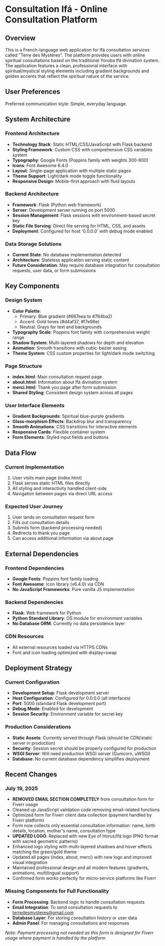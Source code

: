 # Consultation Ifá - Online Consultation Platform

## Overview

This is a French-language web application for Ifá consultation services called "Terre des Mystères". The platform provides users with online spiritual consultations based on the traditional Yoruba Ifá divination system. The application features a clean, professional interface with spiritual/mystical styling elements including gradient backgrounds and golden accents that reflect the spiritual nature of the service.

## User Preferences

Preferred communication style: Simple, everyday language.

## System Architecture

### Frontend Architecture
- **Technology Stack**: Static HTML/CSS/JavaScript with Flask backend
- **Styling Framework**: Custom CSS with comprehensive CSS variables system
- **Typography**: Google Fonts (Poppins family with weights 300-800)
- **Icons**: Font Awesome 6.4.0
- **Layout**: Single-page application with multiple static pages
- **Theme Support**: Light/dark mode toggle functionality
- **Responsive Design**: Mobile-first approach with fluid layouts

### Backend Architecture
- **Framework**: Flask (Python web framework)
- **Server**: Development server running on port 5000
- **Session Management**: Flask sessions with environment-based secret key
- **Static File Serving**: Direct file serving for HTML, CSS, and assets
- **Deployment**: Configured for host '0.0.0.0' with debug mode enabled

### Data Storage Solutions
- **Current State**: No database implementation detected
- **Architecture**: Stateless application serving static content
- **Future Consideration**: May require database integration for consultation requests, user data, or form submissions

## Key Components

### Design System
- **Color Palette**: 
  - Primary: Blue gradient (#667eea to #764ba2)
  - Accent: Gold tones (#d4af37, #f7e98e)
  - Neutral: Grays for text and backgrounds
- **Typography Scale**: Poppins font family with comprehensive weight range
- **Shadow System**: Multi-layered shadows for depth and elevation
- **Animation**: Smooth transitions with cubic-bezier easing
- **Theme System**: CSS custom properties for light/dark mode switching

### Page Structure
- **index.html**: Main consultation request page
- **about.html**: Information about Ifá divination system
- **merci.html**: Thank you page after form submission
- **Shared Styling**: Consistent design system across all pages

### User Interface Elements
- **Gradient Backgrounds**: Spiritual blue-purple gradients
- **Glass-morphism Effects**: Backdrop blur and transparency
- **Smooth Animations**: CSS transitions for interactive elements
- **Responsive Cards**: Flexible container system
- **Form Elements**: Styled input fields and buttons

## Data Flow

### Current Implementation
1. User visits main page (index.html)
2. Flask serves static HTML files directly
3. All styling and interactivity handled client-side
4. Navigation between pages via direct URL access

### Expected User Journey
1. User lands on consultation request form
2. Fills out consultation details
3. Submits form (backend processing needed)
4. Redirects to thank you page
5. Can access additional information via about page

## External Dependencies

### Frontend Dependencies
- **Google Fonts**: Poppins font family loading
- **Font Awesome**: Icon library (v6.4.0) via CDN
- **No JavaScript Frameworks**: Pure vanilla JS implementation

### Backend Dependencies
- **Flask**: Web framework for Python
- **Python Standard Library**: OS module for environment variables
- **No Database ORM**: Currently no data persistence layer

### CDN Resources
- All external resources loaded via HTTPS CDNs
- Font and icon loading optimized with display=swap

## Deployment Strategy

### Current Configuration
- **Development Setup**: Flask development server
- **Host Configuration**: Configured for 0.0.0.0 (all interfaces)
- **Port**: 5000 (standard Flask development port)
- **Debug Mode**: Enabled for development
- **Session Security**: Environment variable for secret key

### Production Considerations
- **Static Assets**: Currently served through Flask (should be CDN/static server in production)
- **Security**: Session secret should be properly configured for production
- **WSGI Server**: Will need production WSGI server (Gunicorn, uWSGI)
- **Database**: No current database dependency simplifies deployment

## Recent Changes

### July 19, 2025
- **REMOVED EMAIL SECTION COMPLETELY** from consultation form for Fiverr usage
- Cleaned up JavaScript validation code removing email-related functions
- Optimized form for Fiverr client data collection (payment handled by Fiverr platform)
- Form now collects only essential consultation information: name, birth details, location, mother's name, consultation type
- **UPDATED LOGO**: Replaced with new Eye of Horus/Ifá logo (PNG format with sacred geometric patterns)
- Enhanced logo styling with multi-layered shadows and hover effects matching the green/gold theme
- Updated all pages (index, about, merci) with new logo and improved visual integration
- Maintained professional design and all modern features (gradients, animations, multilingual support)
- Confirmed form works perfectly for micro-service platforms like Fiverr

### Missing Components for Full Functionality
- **Form Processing**: Backend logic to handle consultation requests
- **Email Integration**: To send consultation requests to terredesmysteres@gmail.com
- **Database Layer**: For storing consultation history or user data
- **Admin Panel**: For managing consultations and responses

*Note: Payment processing not needed as this form is designed for Fiverr usage where payment is handled by the platform*